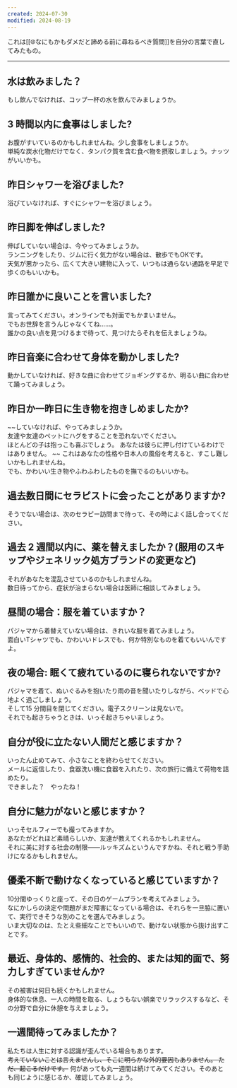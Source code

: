 ```yaml
---
created: 2024-07-30
modified: 2024-08-19
---
```

これは[[🌐なにもかもダメだと諦める前に尋ねるべき質問]]を自分の言葉で直してみたもの。
___
## 水は飲みました？
もし飲んでなければ、コップ一杯の水を飲んでみましょうか。

## 3 時間以内に食事はしました?
お腹がすいているのかもしれませんね。少し食事をしましょうか。  
単純な炭水化物だけでなく、タンパク質を含む食べ物を摂取しましょう。ナッツがいいかも。

## 昨日シャワーを浴びました?
浴びていなければ、すぐにシャワーを浴びましょう。

## 昨日脚を伸ばしました?
伸ばしていない場合は、今やってみましょうか。  
ランニングをしたり、ジムに行く気力がない場合は、散歩でもOKです。  
天気が悪かったら、広くて大きい建物に入って、いつもは通らない通路を早足で歩くのもいいかも。

## 昨日誰かに良いことを言いました?
言ってみてください。オンラインでも対面でもかまいません。  
でもお世辞を言うんじゃなくてね……。  
誰かの良い点を見つけるまで待って、見つけたらそれを伝えましょうね。

## 昨日音楽に合わせて身体を動かしました?
動かしていなければ、好きな曲に合わせてジョギングするか、明るい曲に合わせて踊ってみましょう。
 
## 昨日か一昨日に生き物を抱きしめましたか?
~~していなければ、やってみましょうか。  
友達や友達のペットにハグをすることを恐れないでください。   
ほとんどの子は抱っこも喜ぶでしょう。 あなたは彼らに押し付けているわけではありません。  ~~
これはあなたの性格や日本人の風俗を考えると、すこし難しいかもしれませんね。  
でも、かわいい生き物やふわふわしたものを撫でるのもいいかも。

## 過去数日間にセラピストに会ったことがありますか?
そうでない場合は、次のセラピー訪問まで待って、その時によく話し合ってください。

## 過去 2 週間以内に、薬を替えましたか？(服用のスキップやジェネリック処方ブランドの変更など)
それがあなたを混乱させているのかもしれませんね。  
数日待ってから、症状が治まらない場合は医師に相談してみましょう。

## 昼間の場合：服を着ていますか？
パジャマから着替えていない場合は、きれいな服を着てみましょう。  
面白いTシャツでも、かわいいドレスでも、何か特別なものを着てもいいんですよ。

## 夜の場合: 眠くて疲れているのに寝られないですか?
パジャマを着て、ぬいぐるみを抱いたり雨の音を聞いたりしながら、ベッドで心地よく過ごしましょう。  
そして15 分間目を閉じてください。電子スクリーンは見ないで。   
それでも起きちゃうときは、いっそ起きちゃいましょう。

## 自分が役に立たない人間だと感じますか？
いったん止めてみて、小さなことを終わらせてください。   
メールに返信したり、食器洗い機に食器を入れたり、次の旅行に備えて荷物を詰めたり。  
できました？　やったね！

## 自分に魅力がないと感じますか？
いっそセルフィーでも撮ってみますか。   
あなたがどれほど素晴らしいか、友達が教えてくれるかもしれません。  
それに美に対する社会の制限――ルッキズムというんですかね、それと戦う手助けになるかもしれません。

## 優柔不断で動けなくなっていると感じていますか？
10分間ゆっくりと座って、その日のゲームプランを考えてみましょう。   
なにかしらの決定や問題がまだ障害になっている場合は、それらを一旦脇に置いて、実行できそうな別のことを選んでみましょう。   
いま大切なのは、たとえ些細なことでもいいので、動けない状態から抜け出すことです。

## 最近、身体的、感情的、社会的、または知的面で、努力しすぎていませんか?
その被害は何日も続くかもしれません。  
身体的な休息、一人の時間を取る、しょうもない娯楽でリラックスするなど、その分野で自分に休憩を与えましょう。

## 一週間待ってみましたか？
私たちは人生に対する認識が歪んでいる場合もあります。  
~~考えていないことは言えませんし、そこに明らかな外的要因もありません。 ただ、起こるだけです。~~
何があっても丸一週間は続けてみてください。そのあとも同じように感じるか、確認してみましょう。